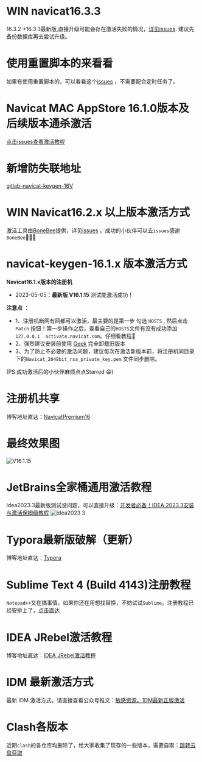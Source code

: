 # WIN navicat16.3.3
16.3.2->16.3.3最新版,直接升级可能会存在激活失败的情况，[详见issues](https://github.com/LiJunYi2/navicat-keygen-16V/issues/11). 建议先备份数据库再去尝试升级。

# 使用重置脚本的来看看
如果有使用重置脚本的，可以看看这个[issues](https://github.com/LiJunYi2/navicat-keygen-16V/issues/16) ，不需要配合定时任务了。

# Navicat MAC AppStore 16.1.0版本及后续版本通杀激活

[点击issues查看激活教程](https://github.com/LiJunYi2/navicat-keygen-16V/issues/17)

# 新增防失联地址
[gitlab-navicat-keygen-16V](https://gitlab.com/ajiajishu/navicat-keygen-16V.git)

# WIN Navicat16.2.x 以上版本激活方式
激活工具由[BoneBee](https://github.com/BoneBee)提供，详见[issues](https://github.com/LiJunYi2/navicat-keygen-16V/issues/6) 。成功的小伙伴可以去`issues`感谢`BoneBee`👏👏👏


# navicat-keygen-16.1.x 版本激活方式
**Navicat16.1.x版本的注册机**

- 2023-05-05：**最新版 V16.1.15** 测试能激活成功！

**注意点** ：
- 1、注册机断网有网都可以激活，最主要的是第一步 勾选 `HOSTS` , 然后点击 `Patch` 按钮！第一步操作之后，查看自己的`HOSTS`文件有没有成功添加`127.0.0.1	activate.navicat.com`。仔细看教程🚨
- 2、强烈建议安装前使用 [Geek](https://geekuninstaller.com/download?version=1.5.0.161) 完全卸载旧版本
- 3、为了防止不必要的激活问题，建议每次在激活新版本前，将注册机同目录下的`Navicat_2048bit_rsa_private_key.pem` 文件同步删除。

(PS:成功激活后的小伙伴麻烦点点Starred 😁)

# 注册机共享

博客地址直达：[NavicatPremium16](https://lijunyi.xyz/blogs/app/2022/NavicatPremium16.html)

# 最终效果图
![V16.1.15](https://user-images.githubusercontent.com/40384503/236413741-4426040d-16f1-4d3b-a99c-b2bbf5fdeed9.png)

# JetBrains全家桶通用激活教程

Idea2023.3最新版测试没问题，可以直接升级：[开发者必备！IDEA 2023.3安装与激活保姆级教程](https://riid7yr8pux.feishu.cn/docx/TxGhdiMg1oDVbexEuUKcQG7nnYe?from=from_copylink)
![idea2023 3](https://github.com/LiJunYi2/navicat-keygen-16V/assets/40384503/2b70d6dd-2bc5-4dd0-8624-e6de8e74c7a9)


# Typora最新版破解（更新）

博客地址直达：[Typora](https://lijunyi.xyz/blogs/app/2022/Typora.html)

# Sublime Text 4 (Build 4143)注册教程

`Notepad++`又在搞事情，如果你还在用想找替换，不妨试试`Sublime`，注册教程已经安排上了，[点击直达](https://github.lijunyi.xyz/blogs/app/2023/sublimeText.html)

# IDEA JRebel激活教程
博客地址直达：[IDEA JRebel激活教程](https://lijunyi.xyz/blogs/app/2022/JRebel.html)

# IDM 最新激活方式

最新 IDM 激活方式，请直接查看公众号推文：[敏感资源，1DM最新正版激活](https://riid7yr8pux.feishu.cn/docx/COebdeaFFo8P3LxGN96cowbhnOb)

# Clash各版本

近期`clash`的各仓库均删除了，给大家收集了现存的一些版本，需要自取：[跳转云盘获取](https://mega.nz/folder/Q2VhhSIa#CVMhBxBzo1f9vn08VPIwHQ)


